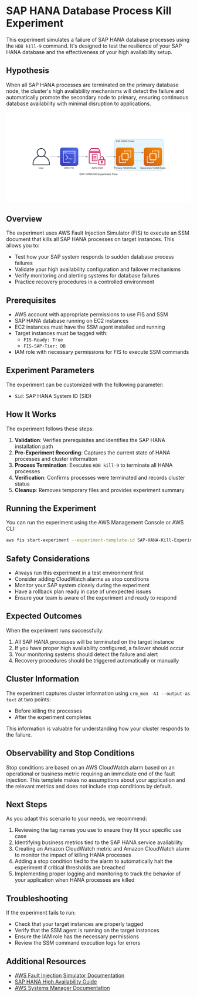 # SAP HANA Database Process Kill Experiment

This experiment simulates a failure of SAP HANA database processes using the `HDB kill-9` command. It's designed to test the resilience of your SAP HANA database and the effectiveness of your high availability setup.

## Hypothesis

When all SAP HANA processes are terminated on the primary database node, the cluster's high availability mechanisms will detect the failure and automatically promote the secondary node to primary, ensuring continuous database availability with minimal disruption to applications.

![SAP HANA Kill Experiment Flow](images/sap_hana_kill_diagram.png)

## Overview

The experiment uses AWS Fault Injection Simulator (FIS) to execute an SSM document that kills all SAP HANA processes on target instances. This allows you to:

- Test how your SAP system responds to sudden database process failures
- Validate your high availability configuration and failover mechanisms
- Verify monitoring and alerting systems for database failures
- Practice recovery procedures in a controlled environment

## Prerequisites

- AWS account with appropriate permissions to use FIS and SSM
- SAP HANA database running on EC2 instances
- EC2 instances must have the SSM agent installed and running
- Target instances must be tagged with:
  - `FIS-Ready: True`
  - `FIS-SAP-Tier: DB`
- IAM role with necessary permissions for FIS to execute SSM commands

## Experiment Parameters

The experiment can be customized with the following parameter:

- `Sid`: SAP HANA System ID (SID)

## How It Works

The experiment follows these steps:

1. **Validation**: Verifies prerequisites and identifies the SAP HANA installation path
2. **Pre-Experiment Recording**: Captures the current state of HANA processes and cluster information
3. **Process Termination**: Executes `HDB kill-9` to terminate all HANA processes
4. **Verification**: Confirms processes were terminated and records cluster status
5. **Cleanup**: Removes temporary files and provides experiment summary

## Running the Experiment

You can run the experiment using the AWS Management Console or AWS CLI:

```bash
aws fis start-experiment --experiment-template-id SAP-HANA-Kill-Experiment
```

## Safety Considerations

- Always run this experiment in a test environment first
- Consider adding CloudWatch alarms as stop conditions
- Monitor your SAP system closely during the experiment
- Have a rollback plan ready in case of unexpected issues
- Ensure your team is aware of the experiment and ready to respond

## Expected Outcomes

When the experiment runs successfully:

1. All SAP HANA processes will be terminated on the target instance
2. If you have proper high availability configured, a failover should occur
3. Your monitoring systems should detect the failure and alert
4. Recovery procedures should be triggered automatically or manually

## Cluster Information

The experiment captures cluster information using `crm_mon -A1 --output-as text` at two points:
- Before killing the processes
- After the experiment completes

This information is valuable for understanding how your cluster responds to the failure.

## Observability and Stop Conditions

Stop conditions are based on an AWS CloudWatch alarm based on an operational or business metric requiring an immediate end of the fault injection. This template makes no assumptions about your application and the relevant metrics and does not include stop conditions by default.

## Next Steps

As you adapt this scenario to your needs, we recommend:
1. Reviewing the tag names you use to ensure they fit your specific use case
2. Identifying business metrics tied to the SAP HANA service availability
3. Creating an Amazon CloudWatch metric and Amazon CloudWatch alarm to monitor the impact of killing HANA processes
4. Adding a stop condition tied to the alarm to automatically halt the experiment if critical thresholds are breached
5. Implementing proper logging and monitoring to track the behavior of your application when HANA processes are killed

## Troubleshooting

If the experiment fails to run:

- Check that your target instances are properly tagged
- Verify that the SSM agent is running on the target instances
- Ensure the IAM role has the necessary permissions
- Review the SSM command execution logs for errors

## Additional Resources

- [AWS Fault Injection Simulator Documentation](https://docs.aws.amazon.com/fis/latest/userguide/what-is.html)
- [SAP HANA High Availability Guide](https://help.sap.com/docs/SAP_HANA_PLATFORM/6b94445c94ae495c83a19646e7c3fd56/0ba8d758dcca4bd7a8fd220bd0afc3d5.html)
- [AWS Systems Manager Documentation](https://docs.aws.amazon.com/systems-manager/latest/userguide/what-is-systems-manager.html)
